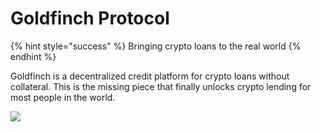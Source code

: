 # Goldfinch Protocol

{% hint style="success" %}
 Bringing crypto loans to the real world
{% endhint %}


Goldfinch is a decentralized credit platform for crypto loans without collateral. This is the missing piece that finally unlocks crypto lending for most people in the world.

![](https://goldfinch.finance/images/city.png)

